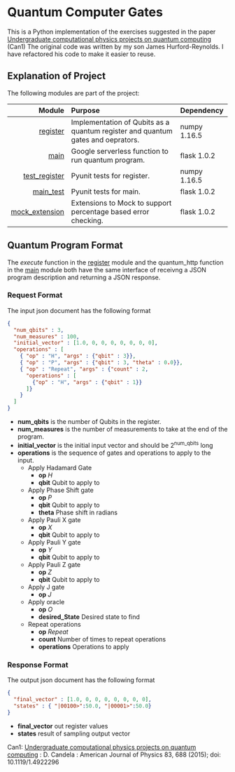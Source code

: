 # Quantum Computer Gates

This is a Python implementation of the exercises suggested in the paper [Undergraduate computational physics projects on quantum computing][Candela1] (Can1)
The original code was written by my son James Hurford-Reynolds.
I have refactored his code to make it easier to reuse.

## Explanation of Project

The following modules are part of the project:

|**Module**|**Purpose**|**Dependency**|
|---------:|:----------|:-------------|
|[register]|Implementation of Qubits as a quantum register and quantum gates and oeprators.|numpy 1.16.5|
|[main]|Google serverless function to run quantum program.|flask 1.0.2|
|[test_register]|Pyunit tests for register.|numpy 1.16.5|
|[main_test]|Pyunit tests for main.|flask 1.0.2|
|[mock_extension]|Extensions to Mock to support percentage based error checking.|flask 1.0.2|

## Quantum Program Format

The *execute* function in the [register] module and the quantum_http function in the [main] module
both have the same interface of receivng a JSON program description and returning a JSON response.

### Request Format ###

The input json document has the following format
```json
{
  "num_qbits" : 3,
  "num_measures" : 100,
  "initial_vector" : [1.0, 0, 0, 0, 0, 0, 0, 0],
  "operations" : [
    { "op" : "H", "args" : {"qbit" : 3}},
    { "op" : "P", "args" : {"qbit" : 3, "theta" : 0.0}},
    { "op" : "Repeat", "args" : {"count" : 2,
      "operations" : [
        {"op" : "H", "args" : {"qbit" : 1}}
      ]}
    }
  ]
}
````
* **num_qbits** is the number of Qubits in the register.
* **num_measures** is the number of measurements to take at the end of the program.
* **initial_vector** is the initial input vector and should be 2<SUP>num_qbits</SUP> long
* **operations** is the sequence of gates and operations to apply to the input.
  * Apply Hadamard Gate
    * **op** *H*
    * **qbit** Qubit to apply to
  * Apply Phase Shift gate
    * **op** *P*
    * **qbit** Qubit to apply to
    * **theta** Phase shift in radians
  * Apply Pauli X gate
    * **op** *X*
    * **qbit** Qubit to apply to
  * Apply Pauli Y gate
    * **op** *Y*
    * **qbit** Qubit to apply to
  * Apply Pauli Z gate
    * **op** *Z*
    * **qbit** Qubit to apply to
  * Apply J gate
    * **op** *J*
  * Apply oracle
    * **op** *O*
    * **desired_State** Desired state to find
  * Repeat operations
    * **op** *Repeat*
    * **count** Number of times to repeat operations
    * **operations** Operations to apply
  
### Response Format ###
The output json document has the following format
```json
{
  "final_vector" : [1.0, 0, 0, 0, 0, 0, 0, 0],
  "states" : { "|00100>":50.0, "|00001>":50.0}
}
```
* **final_vector** out register values
* **states** result of sampling output vector

Can1: [Undergraduate computational physics projects on quantum computing][Candela1] : D. Candela :
American Journal of Physics 83, 688 (2015); doi: 10.1119/1.4922296

[Candela1]: https://doi.org/10.1119/1.4922296
[register]: register.py
[test_register]: test_register.py
[main]: main.py
[mock_extension]: mock_extension.py
[main_test]: main_test.py
